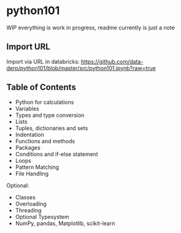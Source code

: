 # python101
WIP everything is work in progress, readme currently is just a note

## Import URL
Import via URL in databricks: https://github.com/data-derp/python101/blob/master/src/python101.ipynb?raw=true

## Table of Contents
- Python for calculations
- Variables
- Types and type conversion
- Lists 
- Tuples, dictionaries and sets
- Indentation
- Functions and methods
- Packages
- Conditions and if-else statement
- Loops
- Pattern Matching
- File Handling

Optional:
- Classes
- Overloading
- Threading
- Optional Typesystem
- NumPy, pandas, Matplotlib, scikit-learn
